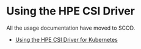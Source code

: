 # Using the HPE CSI Driver
All the usage documentation have moved to SCOD.

* [Using the HPE CSI Driver for Kubernetes](https://scod.hpedev.io/csi_driver/using.html)
